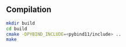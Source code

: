 Compilation
---

``` bash
mkdir build
cd build
cmake -DPYBIND_INCLUDE=<pybind11/include> ..
make
```
